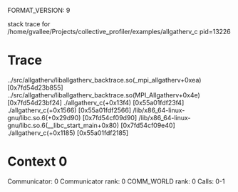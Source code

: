 FORMAT_VERSION: 9

stack trace for /home/gvallee/Projects/collective_profiler/examples/allgatherv_c pid=13226

# Trace

../src/allgatherv/liballgatherv_backtrace.so(_mpi_allgatherv+0xea) [0x7fd54d23b855]
../src/allgatherv/liballgatherv_backtrace.so(MPI_Allgatherv+0x4e) [0x7fd54d23bf24]
./allgatherv_c(+0x13f4) [0x55a01fdf23f4]
./allgatherv_c(+0x1566) [0x55a01fdf2566]
/lib/x86_64-linux-gnu/libc.so.6(+0x29d90) [0x7fd54cf09d90]
/lib/x86_64-linux-gnu/libc.so.6(__libc_start_main+0x80) [0x7fd54cf09e40]
./allgatherv_c(+0x1185) [0x55a01fdf2185]

# Context 0

Communicator: 0
Communicator rank: 0
COMM_WORLD rank: 0
Calls: 0-1

